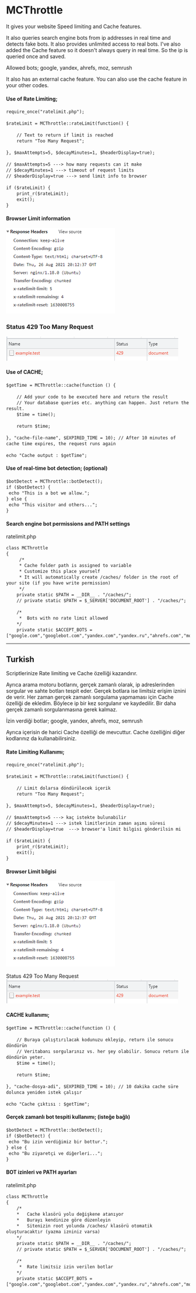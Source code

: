 # MCThrottle


It gives your website Speed limiting and Cache features.

It also queries search engine bots from ip addresses in real time and detects fake bots. It also provides unlimited access to real bots. I've also added the Cache feature so it doesn't always query in real time. So the ip is queried once and saved.

Allowed bots; google, yandex, ahrefs, moz, semrush

It also has an external cache feature. You can also use the cache feature in your other codes.

#### Use of Rate Limiting;
```
require_once("ratelimit.php");
 
$rateLimit = MCThrottle::rateLimit(function() {

    // Text to return if limit is reached
    return "Too Many Request";
    
}, $maxAttempts=5, $decayMinutes=1, $headerDisplay=true);

// $maxAttempts=5 ---> how many requests can it make
// $decayMinutes=1 ---> timeout of request limits
// $headerDisplay=true ---> send limit info to browser

if ($rateLimit) {
    print_r($rateLimit);
    exit();
}
```

#### Browser Limit information 
![alt text](/rate1.png?raw=true)

### Status 429 Too Many Request  
![alt text](/rate2.png?raw=true)

#### Use of CACHE;
```
$getTime = MCThrottle::cache(function () {

    // Add your code to be executed here and return the result
    // Your database queries etc. anything can happen. Just return the result.
    $time = time();
    
    return $time;
    
}, "cache-file-name", $EXPIRED_TIME = 10); // After 10 minutes of cache time expires, the request runs again

echo "Cache output : $getTime";
```

#### Use of real-time bot detection; (optional)
```
$botDetect = MCThrottle::botDetect();
if ($botDetect) {
 echo "This is a bot we allow.";
} else {
 echo "This visitor and others...";
}
```

#### Search engine bot permissions and PATH settings
ratelimit.php
```
class MCThrottle
{
     /*
     * Cache folder path is assigned to variable
     * Customize this place yourself
     * It will automatically create /caches/ folder in the root of your site (if you have write permission)
     */
    private static $PATH = __DIR__ . "/caches/";
    // private static $PATH = $_SERVER['DOCUMENT_ROOT'] . "/caches/";
 
    /*
     *  Bots with no rate limit allowed
    */
    private static $ACCEPT_BOTS = ["google.com","googlebot.com","yandex.com","yandex.ru","ahrefs.com","moz.com","semrush.com"];
```


------------------

## Turkish 


Scriptlerinize Rate limiting ve Cache özelliği kazandırır.

Ayrıca arama motoru botlarını, gerçek zamanlı olarak, ip adreslerinden sorgular ve sahte botları tespit eder. Gerçek botlara ise limitsiz erişim iznini de verir.
Her zaman gerçek zamanlı sorgulama yapmaması için Cache özelliği de ekledim. Böylece ip bir kez sorgulanır ve kaydedilir. Bir daha gerçek zamanlı sorgulanmasına gerek kalmaz.

İzin verdiği botlar;
google, yandex, ahrefs, moz, semrush

Ayrıca içerisin de harici Cache özelliği de mevcuttur.
Cache özelliğini diğer kodlarınız da kullanabilirsiniz. 

#### Rate Limiting Kullanımı;
```
require_once("ratelimit.php");
 
$rateLimit = MCThrottle::rateLimit(function() {

    // Limit dolarsa döndürülecek içerik
    return "Too Many Request";
    
}, $maxAttempts=5, $decayMinutes=1, $headerDisplay=true);

// $maxAttempts=5 ---> kaç istekte bulunabilir
// $decayMinutes=1 ---> istek limitlerinin zaman aşımı süresi
// $headerDisplay=true  ---> browser'a limit bilgisi gönderilsin mi

if ($rateLimit) {
    print_r($rateLimit);
    exit();
}
```

#### Browser Limit bilgisi  
![alt text](/rate1.png?raw=true)

Status 429 Too Many Request  
![alt text](/rate2.png?raw=true)



#### CACHE kullanımı;
```
$getTime = MCThrottle::cache(function () {

    // Buraya çalıştırılacak kodunuzu ekleyip, return ile sonucu döndürün
    // Veritabanı sorgularınız vs. her şey olabilir. Sonucu return ile döndürün yeter.
    $time = time();
    
    return $time;
    
}, "cache-dosya-adi", $EXPIRED_TIME = 10); // 10 dakika cache süre dolunca yeniden istek çalışır

echo "Cache çıktısı : $getTime";
```


#### Gerçek zamanlı bot tespiti kullanımı; (isteğe bağlı) 
```
$botDetect = MCThrottle::botDetect();
if ($botDetect) {
 echo "Bu izin verdiğimiz bir bottur.";
} else {
 echo "Bu ziyaretçi ve diğerleri...";
}
```



#### BOT izinleri ve PATH ayarları
ratelimit.php
```
class MCThrottle
{
    /*
    *   Cache klasörü yolu değişkene atanıyor
    *   Burayı kendinize göre düzenleyin
    *   Sitenizin root yolunda /caches/ klasörü otomatik oluşturacaktır (yazma izniniz varsa)
    */
    private static $PATH = __DIR__ . "/caches/";
    // private static $PATH = $_SERVER['DOCUMENT_ROOT'] . "/caches/";
 
    /*
     *  Rate limitsiz izin verilen botlar
    */
    private static $ACCEPT_BOTS = ["google.com","googlebot.com","yandex.com","yandex.ru","ahrefs.com","moz.com","semrush.com"];
```


